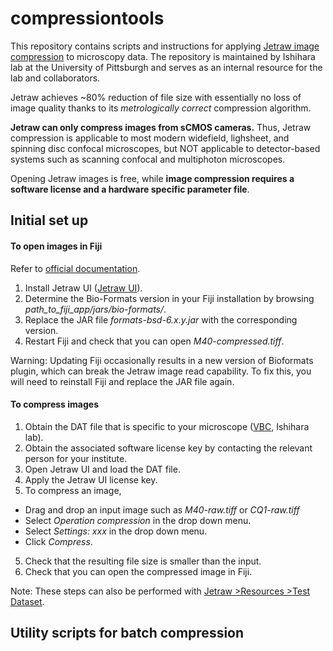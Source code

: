 # compressiontools
 
This repository contains scripts and instructions for applying [Jetraw image compression](https://www.jetraw.com) to microscopy data. The repository is maintained by Ishihara lab at the University of Pittsburgh and serves as an internal resource for the lab and collaborators.

Jetraw achieves ~80% reduction of file size with essentially no loss of image quality thanks to its *metrologically correct* compression algorithm.

**Jetraw can only compress images from sCMOS cameras.** Thus, Jetraw compression is applicable to most modern widefield, lighsheet, and spinning disc confocal microscopes, but NOT applicable to detector-based systems such as scanning confocal and multiphoton microscopes.

Opening Jetraw images is free, while **image compression requires a software license and a hardware specific parameter file**.


## Initial set up

#### To open images in Fiji

Refer to [official documentation](https://github.com/Jetraw/bioformats_jetraw).

1. Install Jetraw UI ([Jetraw UI](https://www.jetraw.com/downloads/software)).
2. Determine the Bio-Formats version in your Fiji installation by browsing *path_to_fiji_app/jars/bio-formats/*.
3. Replace the JAR file *formats-bsd-6.x.y.jar* with the corresponding version.
4. Restart Fiji and check that you can open *M40-compressed.tiff*.

Warning: Updating Fiji occasionally results in a new version of Bioformats plugin, which can break the Jetraw image read capability. To fix this, you will need to reinstall Fiji and replace the JAR file again.

<!--For Python, similarly install necessary packages (link).-->

#### To compress images

1. Obtain the DAT file that is specific to your microscope ([VBC](https://biocenterat-my.sharepoint.com/:f:/g/personal/keisuke_ishihara_imp_ac_at/ErPO_7xw7lVKpNxMvQoY8N8B_CrWwhno9pOy0Sr8faB47g?e=3Tuo1R), Ishihara lab).
2. Obtain the associated software license key by contacting the relevant person for your institute.
2. Open Jetraw UI and load the DAT file.
3. Apply the Jetraw UI license key.
4. To compress an image,
- Drag and drop an input image such as *M40-raw.tiff* or *CQ1-raw.tiff*
- Select *Operation compression* in the drop down menu.
- Select *Settings: xxx* in the drop down menu.
- Click *Compress*. 
5. Check that the resulting file size is smaller than the input.
6. Check that you can open the compressed image in Fiji.

Note: These steps can also be performed with [Jetraw >Resources >Test Dataset](https://www.jetraw.com/downloads/software).

## Utility scripts for batch compression


<!--

Input data requirements for Python script:


- Bioformat files (e.g. OME-TIFF, Olympus `.vsi`, Zeiss `.czi`, Nikon `.nd2`).

-->
